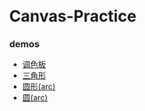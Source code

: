 # Canvas-Practice

### demos

- [调色板](http://www.sail.name/Canvas-Practice/color-palette.html)
- [三角形](http://www.sail.name/Canvas-Practice/triangle.html)
- [圆形(arc)](http://www.sail.name/Canvas-Practice/arc-circle.html)
- [圆(arc)](http://www.sail.name/Canvas-Practice/arc-circles.html)